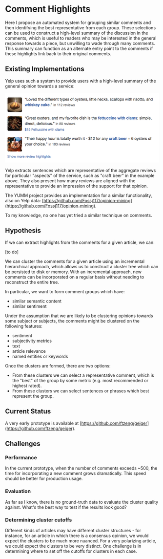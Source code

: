 # Comment Highlights

Here I propose an automated system for grouping similar comments and then identifying the best representative from each group. These selections can be used to construct a high-level summary of the discussion in the comments, which is useful to readers who may be interested in the general response towards a piece, but unwilling to wade through many comments. This summary can function as an alternate entry point to the comments if these highlights link back to their original comments.

## Existing Implementations

Yelp uses such a system to provide users with a high-level summary of the general opinion towards a service:

![Yelp Example](yelp.png)

Yelp extracts sentences which are representative of the aggregate reviews for particular "aspects" of the service, such as "craft beer" in the example above. They also present how many reviews are aligned with the representative to provide an impression of the support for that opinion.

The YUMM project provides an implementation for a similar functionality, also on Yelp data: [https://github.com/Fossj117/opinion-mining](https://github.com/Fossj117/opinion-mining).

To my knowledge, no one has yet tried a similar technique on comments.


## Hypothesis

If we can extract highlights from the comments for a given article, we can:

[to do]

We can cluster the comments for a given article using an incremental hierarchical approach, which allows us to construct a cluster tree which can be persisted to disk or memory. With an incremental approach, new comments can be incorporated on a regular basis without needing to reconstruct the entire tree.

In particular, we want to form comment groups which have:

- similar semantic content
- similar sentiment

Under the assumption that we are likely to be clustering opinions towards some subject or subjects, the comments might be clustered on the following features:

- sentiment
- subjectivity metrics
- text
- article relevance
- named entities or keywords

Once the clusters are formed, there are two options:

- From these clusters we can select a representative comment, which is the "best" of the group by some metric (e.g. most recommended or highest rated).
- From these clusters we can select sentences or phrases which best represent the group.


## Current Status

A very early prototype is available at [https://github.com/ftzeng/geiger](https://github.com/ftzeng/geiger).


## Challenges

### Performance

In the current prototype, when the number of comments exceeds ~500, the time for incorporating a new comment grows dramatically. This speed should be better for production usage.

### Evaluation

As far as I know, there is no ground-truth data to evaluate the cluster quality against. What's the best way to test if the results look good?

### Determining cluster cutoffs

Different kinds of articles may have different cluster structures - for instance, for an article in which there is a consensus opinion, we would expect the clusters to be much more nuanced. For a very polarizing article, we could expect the clusters to be very distinct. One challenge is in determining where to set off the cutoffs for clusters in each case.